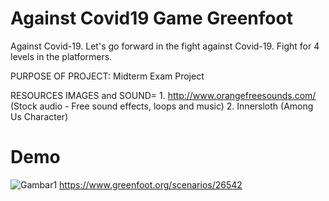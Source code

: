 # Against Covid19 Game Greenfoot
Against Covid-19. Let's go forward in the fight against Covid-19. Fight for 4 levels in the platformers. 

PURPOSE OF PROJECT: Midterm Exam Project  

RESOURCES IMAGES and SOUND= 
      1. http://www.orangefreesounds.com/ (Stock audio - Free sound effects, loops and music) 
      2. Innersloth (Among Us Character)
      
# Demo 
 ![Gambar1](https://cdn.dribbble.com/users/6109512/screenshots/14369718/media/02906b72c6491f5f687d8307ee8aa851.png)
 https://www.greenfoot.org/scenarios/26542
